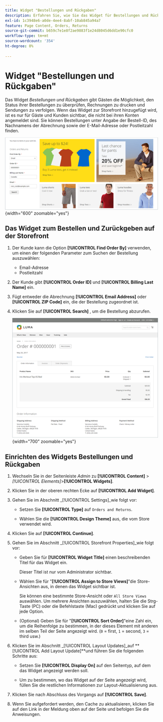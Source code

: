 ```yaml
---
title: Widget "Bestellungen und Rückgaben"
description: Erfahren Sie, wie Sie das Widget für Bestellungen und Rückgaben verwenden können, um Kunden die Möglichkeit zu geben, den Status ihrer Bestellungen zu überprüfen, Rechnungen zu drucken und Sendungen zu verfolgen.
exl-id: 1c3948e6-a0de-4ee4-8abf-10ab845a94a7
feature: Page Content, Orders, Returns
source-git-commit: b659c7e1e8f2ae9883f1e24d8045d6dd1e90cfc0
workflow-type: tm+mt
source-wordcount: '354'
ht-degree: 0%

---
```


# Widget &quot;Bestellungen und Rückgaben&quot;

Das Widget _Bestellungen und Rückgaben_ gibt Gästen die Möglichkeit, den Status ihrer Bestellungen zu überprüfen, Rechnungen zu drucken und Sendungen zu verfolgen. Wenn das Widget zur Storefront hinzugefügt wird, ist es nur für Gäste und Kunden sichtbar, die nicht bei ihren Konten angemeldet sind. Sie können Bestellungen unter Angabe der Bestell-ID, des Nachnamens der Abrechnung sowie der E-Mail-Adresse oder Postleitzahl finden.

![Bestellungen und Gibt das Widget in der Seitenleiste auf der Storefront zurück](./assets/storefront-widget-orders-returns-sidebar.png){width="600" zoomable="yes"}

## Das Widget zum Bestellen und Zurückgeben auf der Storefront

1. Der Kunde kann die Option **[!UICONTROL Find Order By]** verwenden, um einen der folgenden Parameter zum Suchen der Bestellung auszuwählen:

   - Email-Adresse
   - Postleitzahl

1. Der Kunde gibt **[!UICONTROL Order ID]** und **[!UICONTROL Billing Last Name]** ein.

1. Fügt entweder die Abrechnung **[!UICONTROL Email Address]** oder **[!UICONTROL ZIP Code]** ein, die der Bestellung zugeordnet ist.

1. Klicken Sie auf **[!UICONTROL Search]** , um die Bestellung abzurufen.

   ![In der Storefront angezeigte Bestellinformationen](./assets/storefront-widget-orders-returns-view.png){width="700" zoomable="yes"}

## Einrichten des Widgets Bestellungen und Rückgaben

1. Wechseln Sie in der Seitenleiste _Admin_ zu **[!UICONTROL Content]** > _[!UICONTROL Elements]_>**[!UICONTROL Widgets]**.

1. Klicken Sie in der oberen rechten Ecke auf **[!UICONTROL Add Widget]**.

1. Gehen Sie im Abschnitt _[!UICONTROL Settings]_wie folgt vor:

   - Setzen Sie **[!UICONTROL Type]** auf `Orders and Returns`.

   - Wählen Sie die **[!UICONTROL Design Theme]** aus, die vom Store verwendet wird.

1. Klicken Sie auf **[!UICONTROL Continue]**.

1. Gehen Sie im Abschnitt _[!UICONTROL Storefront Properties]_wie folgt vor:

   - Geben Sie für **[!UICONTROL Widget Title]** einen beschreibenden Titel für das Widget ein.

     Dieser Titel ist nur vom Administrator sichtbar.

   - Wählen Sie für &quot;**[!UICONTROL Assign to Store Views]**&quot;die Store-Ansichten aus, in denen das Widget sichtbar ist.

     Sie können eine bestimmte Store-Ansicht oder `All Store Views` auswählen. Um mehrere Ansichten auszuwählen, halten Sie die Strg-Taste (PC) oder die Befehlstaste (Mac) gedrückt und klicken Sie auf jede Option.

   - (Optional) Geben Sie für &quot;**[!UICONTROL Sort Order]**&quot;eine Zahl ein, um die Reihenfolge zu bestimmen, in der dieses Element mit anderen im selben Teil der Seite angezeigt wird. (`0` = first, `1` = second, `3` = third usw.)

1. Klicken Sie im Abschnitt _[!UICONTROL Layout Updates]_auf **[!UICONTROL Add Layout Update]**und führen Sie die folgenden Schritte aus:

   - Setzen Sie **[!UICONTROL Display On]** auf den Seitentyp, auf dem das Widget angezeigt werden soll.

   - Um zu bestimmen, wo das Widget auf der Seite angezeigt wird, füllen Sie die restlichen Informationen zur Layout-Aktualisierung aus.

1. Klicken Sie nach Abschluss des Vorgangs auf **[!UICONTROL Save]**.

1. Wenn Sie aufgefordert werden, den Cache zu aktualisieren, klicken Sie auf den Link in der Meldung oben auf der Seite und befolgen Sie die Anweisungen.
